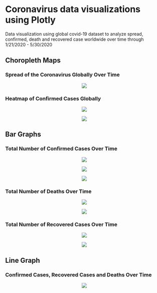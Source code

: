 # Coronavirus data visualizations using Plotly

Data visualization using global covid-19 dataset to analyze spread, confirmed, death and recovered case worldwide over time through 1/21/2020 - 5/30/2020

## Choropleth Maps
### Spread of the Coronavirus Globally Over Time
<p align="center">
<img src="Images/newplot (3).png">
</p>

### Heatmap of Confirmed Cases Globally
<p align="center">
<img src="Images/newplot (1).png">
</p>
  
<p align="center">
<img src="Images/newplot (2).png">
</p>

## Bar Graphs
### Total Number of Confirmed Cases Over Time
 <p align="center">
<img src="Images/newplot (5).png">
</p>
 <p align="center">
<img src="Images/newplot (4).png">
</p>
<p align="center">
<img src="Images/newplot (9).png">
</p>

### Total Number of Deaths Over Time
 <p align="center">
<img src="Images/newplot (6).png">
</p>
 <p align="center">
<img src="Images/newplot (10).png">
</p>
  
### Total Number of Recovered Cases Over Time
  <p align="center">
<img src="Images/newplot (7).png">
</p>
   
 <p align="center">
<img src="Images/newplot (11).png">
</p>

## Line Graph
### Confirmed Cases, Recovered Cases and Deaths Over Time
 <p align="center">
<img src="Images/newplot (12).png">
</p>
